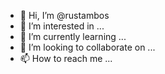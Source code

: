 - 👋 Hi, I’m @rustambos
- 👀 I’m interested in ...
- 🌱 I’m currently learning ...
- 💞️ I’m looking to collaborate on ...
- 📫 How to reach me ...

<!---
rustambos/rustambos is a ✨ special ✨ repository because its `README.md` (this file) appears on your GitHub profile.
You can click the Preview link to take a look at your changes.
--->
